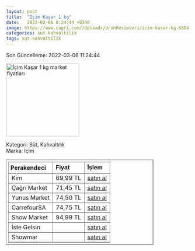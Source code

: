 ```yaml
---
layout: post
title:  "İçim Kaşar 1 kg"
date:   2022-03-06 8:24:44 +0300
image: https://www.cagri.com//Uploads/UrunResimleri/icim-kasar-kg-6804.jpg
categories: sut-kahvaltilik
tags: sut-kahvaltilik
---
```


Son Güncelleme: 2022-03-06 11:24:44

<img src="https://www.cagri.com//Uploads/UrunResimleri/icim-kasar-kg-6804.jpg" width="200" alt="İçim Kaşar 1 kg market fiyatları" />

Kategori: Süt, Kahvaltılık
<br />
Marka: İçim

<table border="1" style="padding: 5px;width:80%;">
  <tr>
    <td style="padding: 5px;"><strong>Perakendeci</strong></td>
    <td><strong>Fiyat</strong></td>
    <td><strong>İşlem</strong></td>
  </tr>
  <tr>
              <td>Kim</td>
              <td>69,99 TL</td>
              <td><a target="_blank" href="https://www.kimgeldi.com/icim-taze-kasar-blok-kg">satın al</a></td>
            </tr><tr>
              <td>Çağrı Market</td>
              <td>71,45 TL</td>
              <td><a target="_blank" href="https://www.cagri.com/icim-kasar-kg">satın al</a></td>
            </tr><tr>
              <td>Yunus Market</td>
              <td>74,50 TL</td>
              <td><a target="_blank" href="https://www.yunusonline.com/product/icim-kasar-1-kg/6dcd8665-2f83-4c6b-b16e-b91c4c37f66e">satın al</a></td>
            </tr><tr>
              <td>CarrefourSA</td>
              <td>74,75 TL</td>
              <td><a target="_blank" href="https://www.carrefoursa.com/icim-kasar-peyniri-1-kg-p-30098209">satın al</a></td>
            </tr><tr>
              <td>Show Market</td>
              <td>94,99 TL</td>
              <td><a target="_blank" href="https://www.showsanal.com/product/icim-peynir-kasar-taze-kg/8642af44-966f-44b3-b23e-4535cb8642f4">satın al</a></td>
            </tr><tr>
              <td>İste Gelsin</td>
              <td></td>
              <td><a target="_blank" href="https://www.istegelsin.com/">satın al</a></td>
            </tr><tr>
              <td>Showmar</td>
              <td></td>
              <td><a target="_blank" href="https://www.showmar.com.tr/urun/icim-taze-kasar-kg">satın al</a></td>
            </tr>
</table>
